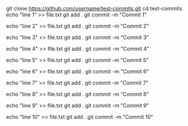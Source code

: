 git clone https://github.com/username/test-commits.git
cd test-commits
echo "line 1" >> file.txt
git add .
git commit -m "Commit 1"

echo "line 2" >> file.txt
git add .
git commit -m "Commit 2"

echo "line 3" >> file.txt
git add .
git commit -m "Commit 3"

echo "line 4" >> file.txt
git add .
git commit -m "Commit 4"

echo "line 5" >> file.txt
git add .
git commit -m "Commit 5"

echo "line 6" >> file.txt
git add .
git commit -m "Commit 6"

echo "line 7" >> file.txt
git add .
git commit -m "Commit 7"

echo "line 8" >> file.txt
git add .
git commit -m "Commit 8"

echo "line 9" >> file.txt
git add .
git commit -m "Commit 9"

echo "line 10" >> file.txt
git add .
git commit -m "Commit 10"
